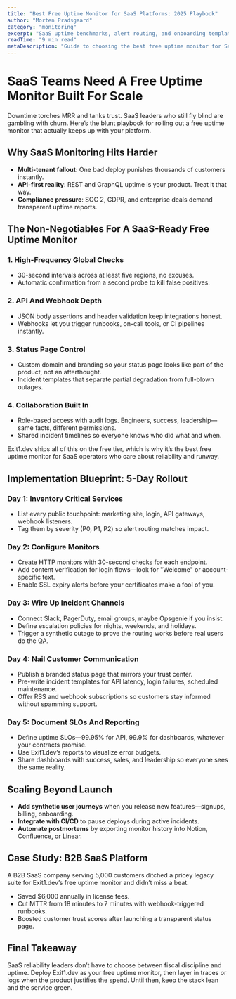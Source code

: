 ```yaml
---
title: "Best Free Uptime Monitor for SaaS Platforms: 2025 Playbook"
author: "Morten Pradsgaard"
category: "monitoring"
excerpt: "SaaS uptime benchmarks, alert routing, and onboarding templates to deploy a free uptime monitor without slowing releases."
readTime: "9 min read"
metaDescription: "Guide to choosing the best free uptime monitor for SaaS: SLOs, incident automation, onboarding templates, and scaling tips."
---
```


# SaaS Teams Need A Free Uptime Monitor Built For Scale

Downtime torches MRR and tanks trust. SaaS leaders who still fly blind are gambling with churn. Here’s the blunt playbook for rolling out a free uptime monitor that actually keeps up with your platform.

## Why SaaS Monitoring Hits Harder

- **Multi-tenant fallout**: One bad deploy punishes thousands of customers instantly.
- **API-first reality**: REST and GraphQL uptime is your product. Treat it that way.
- **Compliance pressure**: SOC 2, GDPR, and enterprise deals demand transparent uptime reports.

## The Non-Negotiables For A SaaS-Ready Free Uptime Monitor

### 1. High-Frequency Global Checks
- 30-second intervals across at least five regions, no excuses.
- Automatic confirmation from a second probe to kill false positives.

### 2. API And Webhook Depth
- JSON body assertions and header validation keep integrations honest.
- Webhooks let you trigger runbooks, on-call tools, or CI pipelines instantly.

### 3. Status Page Control
- Custom domain and branding so your status page looks like part of the product, not an afterthought.
- Incident templates that separate partial degradation from full-blown outages.

### 4. Collaboration Built In
- Role-based access with audit logs. Engineers, success, leadership—same facts, different permissions.
- Shared incident timelines so everyone knows who did what and when.

Exit1.dev ships all of this on the free tier, which is why it’s the best free uptime monitor for SaaS operators who care about reliability and runway.

## Implementation Blueprint: 5-Day Rollout

### Day 1: Inventory Critical Services
- List every public touchpoint: marketing site, login, API gateways, webhook listeners.
- Tag them by severity (P0, P1, P2) so alert routing matches impact.

### Day 2: Configure Monitors
- Create HTTP monitors with 30-second checks for each endpoint.
- Add content verification for login flows—look for "Welcome" or account-specific text.
- Enable SSL expiry alerts before your certificates make a fool of you.

### Day 3: Wire Up Incident Channels
- Connect Slack, PagerDuty, email groups, maybe Opsgenie if you insist.
- Define escalation policies for nights, weekends, and holidays.
- Trigger a synthetic outage to prove the routing works before real users do the QA.

### Day 4: Nail Customer Communication
- Publish a branded status page that mirrors your trust center.
- Pre-write incident templates for API latency, login failures, scheduled maintenance.
- Offer RSS and webhook subscriptions so customers stay informed without spamming support.

### Day 5: Document SLOs And Reporting
- Define uptime SLOs—99.95% for API, 99.9% for dashboards, whatever your contracts promise.
- Use Exit1.dev’s reports to visualize error budgets.
- Share dashboards with success, sales, and leadership so everyone sees the same reality.

## Scaling Beyond Launch

- **Add synthetic user journeys** when you release new features—signups, billing, onboarding.
- **Integrate with CI/CD** to pause deploys during active incidents.
- **Automate postmortems** by exporting monitor history into Notion, Confluence, or Linear.

## Case Study: B2B SaaS Platform

A B2B SaaS company serving 5,000 customers ditched a pricey legacy suite for Exit1.dev’s free uptime monitor and didn’t miss a beat.

- Saved $6,000 annually in license fees.
- Cut MTTR from 18 minutes to 7 minutes with webhook-triggered runbooks.
- Boosted customer trust scores after launching a transparent status page.

## Final Takeaway

SaaS reliability leaders don’t have to choose between fiscal discipline and uptime. Deploy Exit1.dev as your free uptime monitor, then layer in traces or logs when the product justifies the spend. Until then, keep the stack lean and the service green.

